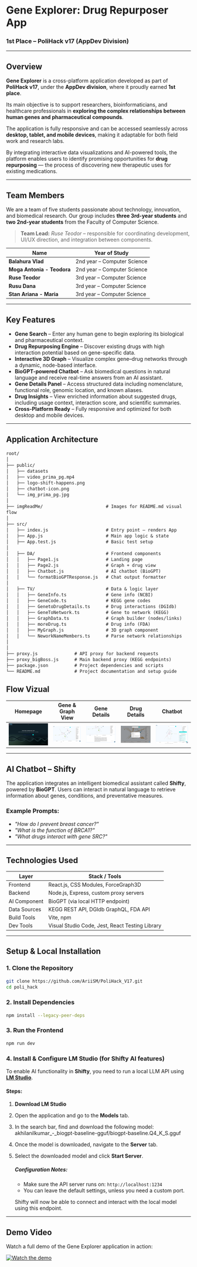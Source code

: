 # Gene Explorer: Drug Repurposer App

###  1st Place – PoliHack v17 (AppDev Division)
---

## Overview

**Gene Explorer** is a cross-platform application developed as part of **PoliHack v17**, under the **AppDev division**, where it proudly earned **1st place**. 

Its main objective is to support researchers, bioinformaticians, and healthcare professionals in **exploring the complex relationships between human genes and pharmaceutical compounds**.

The application is fully responsive and can be accessed seamlessly across **desktop, tablet, and mobile devices**, making it adaptable for both field work and research labs.

By integrating interactive data visualizations and AI-powered tools, the platform enables users to identify promising opportunities for **drug repurposing** — the process of discovering new therapeutic uses for existing medications.

---

## Team Members

We are a team of five students passionate about technology, innovation, and biomedical research. Our group includes **three 3rd-year students** and **two 2nd-year students** from the Faculty of Computer Science.

> **Team Lead:** *Ruse Teodor* – responsible for coordinating development, UI/UX direction, and integration between components.


| Name          | Year of Study                |
|---------------|------------------------------|
| **Balahura Vlad** | 2nd year – Computer Science  |
| **Moga Antonia - Teodora**    | 2nd year – Computer Science  |
| **Ruse Teodor**  | 3rd year – Computer Science  |
| **Rusu Dana**   | 3rd year – Computer Science  |
| **Stan Ariana - Maria**  | 3rd year – Computer Science  |


---

## Key Features

- **Gene Search** – Enter any human gene to begin exploring its biological and pharmaceutical context.
- **Drug Repurposing Engine** – Discover existing drugs with high interaction potential based on gene-specific data.
- **Interactive 3D Graph** – Visualize complex gene–drug networks through a dynamic, node-based interface.
- **BioGPT-powered Chatbot** – Ask biomedical questions in natural language and receive real-time answers from an AI assistant.
- **Gene Details Panel** – Access structured data including nomenclature, functional role, genomic location, and known aliases.
- **Drug Insights** – View enriched information about suggested drugs, including usage context, interaction score, and scientific summaries.
- **Cross-Platform Ready** – Fully responsive and optimized for both desktop and mobile devices.

---

## Application Architecture

```plaintext
root/
│
├── public/
│   ├── datasets
│   ├── video_prima_pg.mp4
│   ├── logo-shift-happens.png
│   ├── chatbot-icon.png
│   └── img_prima_pg.jpg
│
├── imgReadMe/                        # Images for README.md visual flow  
│
├── src/
│   ├── index.js                      # Entry point – renders App
│   ├── App.js                        # Main app logic & state
│   ├── App.test.js                   # Basic test setup
│
│   ├── DA/                           # Frontend components
│   │   ├── Page1.js                  # Landing page
│   │   ├── Page2.js                  # Graph + drug view
│   │   ├── Chatbot.js                # AI chatbot (BioGPT)
│   │   └── formatBioGPTResponse.js   # Chat output formatter
│
│   ├── TV/                           # Data & logic layer
│   │   ├── GeneInfo.ts               # Gene info (NCBI)
│   │   ├── GeneCode.ts               # KEGG gene codes
│   │   ├── GenetoDrugDetails.ts      # Drug interactions (DGIdb)
│   │   ├── GeneToNetwork.ts          # Gene to network (KEGG)
│   │   ├── GraphData.ts              # Graph builder (nodes/links)
│   │   ├── moreDrug.ts               # Drug info (FDA)
│   │   ├── MyGraph.js                # 3D graph component
│   │   └── NeworkNameMembers.ts      # Parse network relationships
│
│
├── proxy.js              # API proxy for backend requests
├── proxy_bigBoss.js      # Main backend proxy (KEGG endpoints)
├── package.json          # Project dependencies and scripts
└── README.md             # Project documentation and setup guide
```


##  Flow Vizual

| Homepage | Gene & Graph View | Gene Details | Drug Details | Chatbot |
|----------|--------------------------|---------------------|---------|------|
| ![Home](./poli_hack/imgReadMe/image.png) | ![Graph](./poli_hack/imgReadMe/image%20(3).png) | ![Modal](./poli_hack/imgReadMe/image%20(4).png) | ![Chatbot](./poli_hack/imgReadMe/image%20(2).png) | ![Next](./poli_hack/imgReadMe/image%20(1).png) |


---
##  AI Chatbot – Shifty

The application integrates an intelligent biomedical assistant called **Shifty**, powered by **BioGPT**. Users can interact in natural language to retrieve information about genes, conditions, and preventative measures.

### Example Prompts:
- *"How do I prevent breast cancer?"*
- *"What is the function of BRCA1?"*
- *"What drugs interact with gene SRC?"*

---

##  Technologies Used

| Layer         | Stack / Tools                            |
|---------------|-------------------------------------------|
| Frontend      | React.js, CSS Modules, ForceGraph3D       |
| Backend       | Node.js, Express, custom proxy servers    |
| AI Component  | BioGPT (via local HTTP endpoint)          |
| Data Sources  | KEGG REST API, DGIdb GraphQL, FDA API     |
| Build Tools   | Vite, npm                                 |
| Dev Tools     | Visual Studio Code, Jest, React Testing Library |


---

##  Setup & Local Installation

### 1. Clone the Repository

```bash
git clone https://github.com/AriiSM/PoliHack_V17.git
cd poli_hack
```

### 2. Install Dependencies

```bash
npm install --legacy-peer-deps
``` 

### 3. Run the Frontend

```bash
npm run dev
``` 

### 4. Install & Configure LM Studio (for Shifty AI features)

To enable AI functionality in **Shifty**, you need to run a local LLM API using [**LM Studio**](https://lmstudio.ai/).


#### Steps:

1. **Download LM Studio** 
2. Open the application and go to the **Models** tab.
3. In the search bar, find and download the following model: akhilanilkumar_-_biogpt-baseline-gguf/biogpt-baseline.Q4_K_S.gguf
4. Once the model is downloaded, navigate to the **Server** tab.
5. Select the downloaded model and click **Start Server**.

    ##### Configuration Notes:
   - Make sure the API server runs on: `http://localhost:1234`
   - You can leave the default settings, unless you need a custom port.

    Shifty will now be able to connect and interact with the local model using this endpoint.

---

## Demo Video

Watch a full demo of the Gene Explorer application in action:

[![Watch the demo](https://img.youtube.com/vi/LF4Od1_xNJ0/0.jpg)](https://youtu.be/LF4Od1_xNJ0?si=EfsfbodVwinB-98P)

